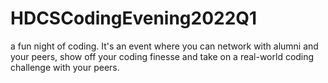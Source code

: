 # HDCSCodingEvening2022Q1
a fun night of coding. It's an event where you can network with alumni and your peers, show off your coding finesse and take on a real-world coding challenge with your peers.
